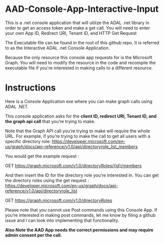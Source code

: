 # AAD-Console-App-Interactive-Input
This is a .net console application that will utilize the ADAL .net library in order to get an access token and make a get call. You will need to enter your own App ID, Redirect URI, Tenant ID, and HTTP Get Request

The Executable file can be found in the root of this github repo. It is referred to as the Interactive ADAL .net Console Application.

Because the only resource this console app requests for is the Microsoft Graph. You will need to modify the resource in the code and recompile the executable file if you're interested in making calls to a different resource. 

# Instructions
Here is a Console Application exe where you can make graph calls using ADAL .NET. 

This console application asks for the **client ID, redirect URI, Tenant ID, and the graph api call** that you’re trying to make.

Note that the Graph API call you’re trying to make will require the whole URL. 
For example, if you’re trying to make the call to get all users with a specific directory role: https://developer.microsoft.com/en-us/graph/docs/api-reference/v1.0/api/directoryrole_list_members

You would get the example request : 

GET https://graph.microsoft.com/v1.0/directoryRoles/{id}/members

And then insert the ID for the directory role you’re interested in. You can get the directory roles using the get request : https://developer.microsoft.com/en-us/graph/docs/api-reference/v1.0/api/directoryrole_list

GET https://graph.microsoft.com/v1.0/directoryRoles

Please note that you cannot use Post commands using this Console App. If you’re interested in making post commands, let me know by filing a github issue and I can look into implementing that functionality. 

**Also Note the AAD App needs the correct permissions and may require admin consent per the call.**
